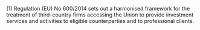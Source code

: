 (1) Regulation (EU) No 600/2014 sets out a harmonised framework for the treatment of third-country firms accessing the Union to provide investment services and activities to eligible counterparties and to professional clients.
